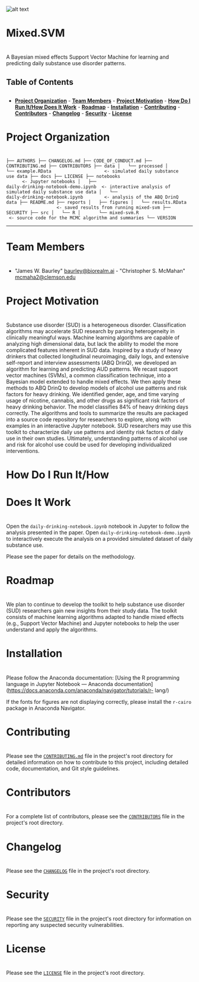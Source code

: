 ![alt text](http://i.imgur.com/NB0Y8Su.png "BioRealm Logo")

# Mixed.SVM
# 
A Bayesian mixed effects Support Vector Machine for learning and
predicting daily substance use disorder patterns.

## Table of Contents
## 
- [**Project Organization**](#project-organization) - [**Team
Members**](#team-members) - [**Project
Motivation**](#project-motivation) - [**How Do I Run It/How Does It
Work**](#how-do-i-run-it-how-does-it-work) - [**Roadmap**](#roadmap) -
[**Installation**](#installation) - [**Contributing**](#contributing) -
[**Contributors**](#contributors) - [**Changelog**](#changelog) -
[**Security**](#security) - [**License**](#license)

# <a name="project-organization"></a>Project Organization
# 
    ├── AUTHORS ├── CHANGELOG.md ├── CODE_OF_CONDUCT.md ├──
    CONTRIBUTING.md ├── CONTRIBUTORS ├── data │   └── processed │      
    └── example.RData                    <- simulated daily substance
    use data ├── docs ├── LICENSE ├── notebooks                         
          <- Jupyter notebooks │   ├──
    daily-drinking-notebook-demo.ipynb  <- interactive analysis of
    simulated daily substance use data │   └──
    daily-drinking-notebook.ipynb        <- analysis of the ABQ DrinQ
    data ├── README.md ├── reports │   ├── figures │   └── results.RData
                       <- saved results from running mixed-svm ├──
    SECURITY ├── src │   └── R │       └── mixed-svm.R                  
     <- source code for the MCMC algorithm and summaries └── VERSION

---

# <a name="team-members"></a>Team Members
# 
- "James W. Baurley" <baurley@biorealm.ai> - "Christopher S. McMahan"
mcmaha2@clemson.edu

# <a name="project-motivation"></a>Project Motivation
# 
Substance use disorder (SUD) is a heterogeneous disorder. Classification
algorithms may accelerate SUD research by parsing heterogeneity in
clinically meaningful ways. Machine learning algorithms are capable of
analyzing high dimensional data, but lack the ability to model the more
complicated features inherent in SUD data. Inspired by a study of heavy
drinkers that collected longitudinal neuroimaging, daily logs, and
extensive self-report and interview assessments (ABQ DrinQ), we
developed an algorithm for learning and predicting AUD patterns. We
recast support vector machines (SVMs), a common classification
technique, into a Bayesian model extended to handle mixed effects. We
then apply these methods to ABQ DrinQ to develop models of alcohol use
patterns and risk factors for heavy drinking. We identified gender, age,
and time varying usage of nicotine, cannabis, and other drugs as
significant risk factors of heavy drinking behavior. The model
classifies 84% of heavy drinking days correctly. The algorithms and
tools to summarize the results are packaged into a source code
repository for researchers to explore, along with examples in an
interactive Jupyter notebook. SUD researchers may use this toolkit to
characterize daily use patterns and identity risk factors of daily use
in their own studies. Ultimately, understanding patterns of alcohol use
and risk for alcohol use could be used for developing individualized
interventions.

# <a name="how-do-i-run-it-how-does-it-work"></a>How Do I Run It/How
# Does It Work
# 
Open the `daily-drinking-notebook.ipynb` notebook in Jupyter to follow
the analysis presented in the paper. Open
`daily-drinking-notebook-demo.ipynb` to interactively execute the
analysis on a provided simulated dataset of daily substance use.



Please see the paper for details on the methodology.

# <a name="roadmap"></a>Roadmap
# 
We plan to continue to develop the toolkit to help substance use disorder
(SUD) researchers gain new insights from their study data.  The toolkit
consists of machine learning algorithms adapted to handle mixed effects
(e.g., Support Vector Machine) and Jupyter notebooks to help the user
understand and apply the algorithms.

# <a name="installation"></a>Installation
# 
Please follow the Anaconda documentation: [Using the R programming
language in Jupyter Notebook &#8212; Anaconda
documentation](https://docs.anaconda.com/anaconda/navigator/tutorials/r-
lang/)



If the fonts for figures are not displaying correctly, please install
the `r-cairo` package in Anaconda Navigator.

# <a name="contributing"></a>Contributing
# 
 Please see the <a href="CONTRIBUTING.md">`CONTRIBUTING.md`</a> file in
 the project's root directory for detailed information on how to
 contribute to this project, including detailed code, documentation, and
 Git style guidelines.

# <a name="contributors"></a>Contributors
# 
For a complete list of contributors, please see the <a
href="CONTRIBUTORS">`CONTRIBUTORS`</a> file in the project's root
directory.

# <a name="changelog"></a>Changelog
# 
Please see the <a href="CHANGELOG">`CHANGELOG`</a> file in the project's
root directory.

# <a name="security"></a>Security
# 
Please see the <a href="SECURITY">`SECURITY`</a> file in the project's
root directory for information on reporting any suspected security
vulnerabilities.

# <a name="license"></a>License
# 
Please see the <a href="LICENSE">`LICENSE`</a> file in the project's
root directory.
